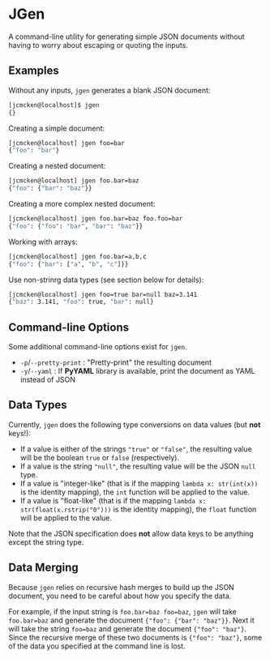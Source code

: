 # JGen

A command-line utility for generating simple JSON documents without having to worry about escaping or quoting
the inputs.

## Examples

Without any inputs, ``jgen`` generates a blank JSON document:

```bash
[jcmcken@localhost]$ jgen
{}
```

Creating a simple document:

```bash
[jcmcken@localhost] jgen foo=bar
{"foo": "bar"}
```

Creating a nested document:

```bash
[jcmcken@localhost] jgen foo.bar=baz
{"foo": {"bar": "baz"}}
```

Creating a more complex nested document:

```bash
[jcmcken@localhost] jgen foo.bar=baz foo.foo=bar
{"foo": {"foo": "bar", "bar": "baz"}}
```

Working with arrays:

```bash
[jcmcken@localhost] jgen foo.bar=a,b,c
{"foo": {"bar": ["a", "b", "c"]}}
```

Use non-strinrg data types (see section below for details):

```bash
[jcmcken@localhost] jgen foo=true bar=null baz=3.141
{"baz": 3.141, "foo": true, "bar": null}
```

## Command-line Options

Some additional command-line options exist for ``jgen``.

* ``-p``/``--pretty-print`` : "Pretty-print" the resulting document
* ``-y``/``--yaml`` : If **PyYAML** library is available, print the document as YAML instead of JSON

## Data Types

Currently, ``jgen`` does the following type conversions on data values (but **not** keys!):

* If a value is either of the strings ``"true"`` or ``"false"``, the resulting value will be the boolean 
  ``true`` or ``false`` (respectively).
* If a value is the string ``"null"``, the resulting value will be the JSON ``null`` type.
* If a value is "integer-like" (that is if the mapping ``lambda x: str(int(x))`` is the identity mapping),
  the ``int`` function will be applied to the value.
* If a value is "float-like" (that is if the mapping ``lambda x: str(float(x.rstrip("0")))`` is the identity
  mapping), the ``float`` function will be applied to the value.

Note that the JSON specification does **not** allow data keys to be anything except the string type.

## Data Merging

Because ``jgen`` relies on recursive hash merges to build up the JSON document, you need to be careful about
how you specify the data.

For example, if the input string is ``foo.bar=baz foo=baz``, ``jgen`` will take ``foo.bar=baz`` and generate
the document ``{"foo": {"bar": "baz"}}``. Next it will take the string ``foo=baz`` and generate the document
``{"foo": "baz"}``. Since the recursive merge of these two documents is ``{"foo": "baz"}``, some of the data
you specified at the command line is lost.




